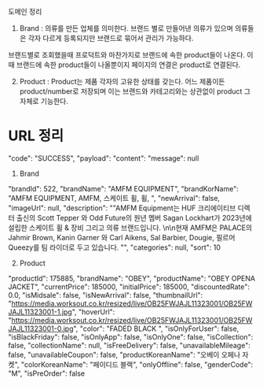 도메인 정리

1. Brand : 의류를 만든 업체를 의미한다. 브랜드 별로 만들어낸 의류가 있으며 의류들은 
 각자 다르게 등록되지만 브랜드로 묶어서 관리가 가능하다.

  브랜드별로 조회했을때 프로덕트와 마찬가지로 브랜드에 속한 product들이 나온다. 이때 브랜드에
속한 product들이 나올뿐이지 페이지의 연결은 product로 연결된다.


2. Product : Product는 제품 각자의 고유한 상태를 갖는다. 어느 제품이든 product/number로
저장되며 이는 브랜드와 카테고리와는 상관없이  product 그 자체로 기능한다.


# URL 정리

"code": "SUCCESS",
"payload":
  "content":
"message": null

1. Brand

"brandId": 522,
"brandName": "AMFM EQUIPMENT",
"brandKorName": "AMFM EQUIPMENT, AMFM, 스케이트 휠, 휠, ",
"newArrival": false,
"imageUrl": null,
"description": "\"AMFM Equipment는 HUF 크리에이티브 디렉터 출신의 Scott Tepper 와 Odd Future의 원년 멤버 Sagan Lockhart가 2023년에 설립한 스케이트 휠 & 장비 그리고 의류 브랜드입니다. \n\n현재 AMFM은 PALACE의 Jahmir Brown, Kanin Garner 와 Carl Aikens, Sal Barbier, Dougie, 필르머 Queezy를 팀 라이더로 두고 있습니다. \"",
"categories": null,
"sort": 10

2. Product

"productId": 175885,
"brandName": "OBEY",
"productName": "OBEY OPENA JACKET",
"currentPrice": 185000,
"initialPrice": 185000,
"discountedRate": 0.0,
"isMidsale": false,
"isNewArrival": false,
"thumbnailUrl": "https://media.worksout.co.kr/resized/live/OB25FWJAJL11323001/OB25FWJAJL11323001-1.jpg",
"hoverUrl": "https://media.worksout.co.kr/resized/live/OB25FWJAJL11323001/OB25FWJAJL11323001-0.jpg",
"color": "FADED BLACK ",
"isOnlyForUser": false,
"isBlackFriday": false,
"isOnlyApp": false,
"isOnlyOne": false,
"isCollection": false,
"collectionName": null,
"isFreeDelivery": false,
"unavailableMileage": false,
"unavailableCoupon": false,
"productKoreanName": "오베이 오페나 자켓",
"colorKoreanName": "페이디드 블랙",
"onlyOffline": false,
"genderCode": "M",
"isPreOrder": false